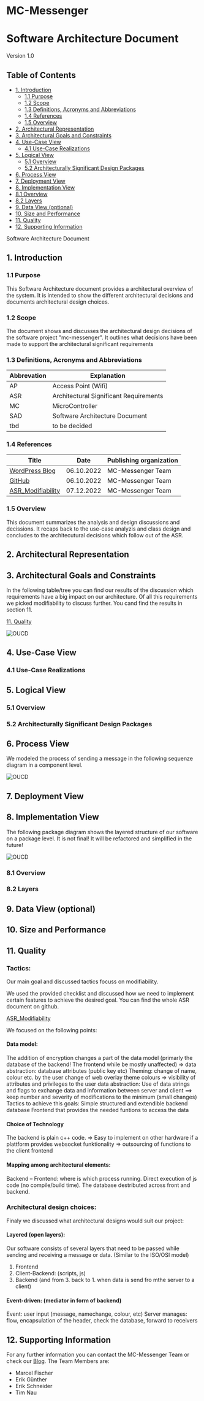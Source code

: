 # MC-Messenger

# Software Architecture Document

Version 1.0

## Table of Contents

- [1. Introduction](#1-introduction)         
    - [1.1 Purpose](#11-purpose)     
    - [1.2 Scope](#12-scope)     
    - [1.3 Definitions, Acronyms and Abbreviations](#13-definitions-acronyms-and-abbreviations)     
    - [1.4 References](#14-references)     
    - [1.5 Overview](#15-overview)     
- [2. Architectural Representation](#2-architectural-representation)
- [3. Architectural Goals and Constraints](#3-architectural-goals-and-constraints)   
- [4. Use-Case View](#4-use-case-view)
    - [4.1 Use-Case Realizations](#41-use-case-realizations)     
- [5. Logical View](#5-logical-view)
    - [5.1 Overview](#51-overview)     
    - [5.2 Architecturally Significant Design Packages](#52-architecturally-significant-design-packages)     
- [6. Process View](#6-process-view)
- [7. Deployment View](#7-deployment-view)
- [8. Implementation View](#8-implementation-view)
- [8.1 Overview](#81-overview)     
- [8.2 Layers](#82-layers)     
- [9. Data View (optional)](#9-data-view-(optional))     
- [10. Size and Performance](#10-size-and-performance)               
- [11. Quality](#11-quality)               
- [12. Supporting Information](#12-supporting-information)
  
Software Architecture Document

## 1. Introduction

### 1.1 Purpose

This Software Architecture document provides a architectural overview of the system. It is intended to show the different architectural decisions and documents architectural design choices.


### 1.2 Scope

The document shows and discusses the architectural design decisions of the software project "mc-messenger". It outlines what decisions have been made to support the architectural significant requirements 

### 1.3 Definitions, Acronyms and Abbreviations

| Abbrevation | Explanation                            |
| ----------- | -------------------------------------- |
| AP          | Access Point (Wifi)                    |
| ASR         | Architectural Significant Requirements |
| MC          | MicroController                        |
| SAD         | Software Architecture Document         |
| tbd         | to be decided                          |


### 1.4 References

| Title                                                              | Date       | Publishing organization   |
| -------------------------------------------------------------------|:----------:| ------------------------- |
| [WordPress Blog](https://semcmessenger.wordpress.com)              | 06.10.2022 | MC-Messenger Team         | 
| [GitHub](https://github.com/Scherrik/se_mcm)                       | 06.10.2022 | MC-Messenger Team         |
| [ASR_Modifiability](./ArchitectureSignificantRequirements/Architecture-Design-and-Tactics.md) | 07.12.2022 | MC-Messenger Team |

### 1.5 Overview

This document summarizes the analysis and design discussions and decissions. It recaps back to the use-case analyzis and class design and concludes to the architecutural decisions which follow out of the ASR. 

## 2. Architectural Representation

<!--
This section describes what software architecture is for the current system, and how it is represented. Of the **Use-Case**, **Logical**, **Process**, **Deployment**, and **Implementation Views**, it enumerates the views that are necessary, and for each view, explains what types of model elements it contains.
-->

## 3. Architectural Goals and Constraints

<!-- 
This section describes the software requirements and objectives that have some significant impact on the architecture, for example, safety, security, privacy, use of an off-the-shelf product, portability, distribution, and reuse. It also captures the special constraints that may apply: design and implementation strategy, development tools, team structure, schedule, legacy code, and so on.
-->

In the following table/tree you can find our results of the discussion which requirements have a big impact on our architecture. Of all this requirements we picked modifiability to discuss further. You cand find the results in section 11.

[11. Quality](#11-quality)   

![OUCD](./ArchitectureSignificantRequirements/Utility_Tree_mcm.png)

## 4. Use-Case View

<!--
This section lists use cases or scenarios from the use-case model if they represent some significant, central functionality of the final system, or if they have a large architectural coverage - they exercise many architectural elements, or if they stress or illustrate a specific, delicate point of the architecture.
-->

### 4.1 Use-Case Realizations

<!--
This section illustrates how the software actually works by giving a few selected use-case (or scenario) realizations, and explains how the various design model elements contribute to their functionality.
-->

## 5. Logical View

<!--
This section describes the architecturally significant parts of the design model, such as its decomposition into subsystems and packages. And for each significant package, its decomposition into classes and class utilities. You should introduce architecturally significant classes and describe their responsibilities, as well as a few very important relationships, operations, and attributes.
-->

### 5.1 Overview

<!--
This subsection describes the overall decomposition of the design model in terms of its package hierarchy and layers.
-->

### 5.2 Architecturally Significant Design Packages

<!--
For each significant package, include a subsection with its name, its brief description, and a diagram with all significant classes and packages contained within the package.

For each significant class in the package, include its name, brief description, and, optionally a description of some of its major responsibilities, operations and attributes.
-->

## 6. Process View

<!--
This section describes the system's decomposition into lightweight processes (single threads of control) and heavyweight processes (groupings of lightweight processes). Organize the section by groups of processes that communicate or interact. Describe the main modes of communication between processes, such as message passing, interrupts, and rendezvous.
-->

We modeled the process of sending a message in the following sequenze diagram in a component level. 

![OUCD](./SequenceDiagrams/Component_Sequence_Diagram.png)


## 7. Deployment View

<!--
This section describes one or more physical network (hardware) configurations on which the software is deployed and run. It is a view of the Deployment Model. At a minimum for each configuration it should indicate the physical nodes (computers, CPUs) that execute the software, and their interconnections (bus, LAN, point-to-point, and so on.) Also include a mapping of the processes of the **Process View** onto the physical nodes.
-->

## 8. Implementation View

<!--
This section describes the overall structure of the implementation model, the decomposition of the software into layers and subsystems in the implementation model, and any architecturally significant components.
-->

The following package diagram shows the layered structure of our software on a package level. It is not final! It will be refactored and simplified in the future!

![OUCD](./PackageDiagrams/Layer_Structure_Package_Diagram_OLD.png)

### 8.1 Overview

<!--
This subsection names and defines the various layers and their contents, the rules that govern the inclusion to a given layer, and the boundaries between layers. Include a component diagram that shows the relations between layers.
-->

### 8.2 Layers

<!--
For each layer, include a subsection with its name, an enumeration of the subsystems located in the layer, and a component diagram.
-->

## 9. Data View (optional)

<!--
A description of the persistent data storage perspective of the system. This section is optional if there is little or no persistent data, or the translation between the Design Model and the Data Model is trivial.
-->

## 10. Size and Performance

<!--
A description of the major dimensioning characteristics of the software that impact the architecture, as well as the target performance constraints.
-->

## 11. Quality

<!--
A description of how the software architecture contributes to all capabilities (other than functionality) of the system: extensibility, reliability, portability, and so on. If these characteristics have special significance, for example safety, security or privacy implications, they should be clearly delineated.
-->
### Tactics:

Our main goal and discussed tactics focuss on modifiability. 

We used the provided checklist and discussed how we need to implement certain features to achieve the desired goal. You can find the whole ASR document on github.

[ASR_Modifiability](./ArchitectureSignificantRequirements/Architecture-Design-and-Tactics.md)

We focused on the following points:

#### Data model:
The addition of encryption changes a part of the data model (primarly the database of the backend! The frontend while be mostly unaffected)
=> data abstraction: database attributes (public key etc)
Theming:
change of name, colour etc. by the user
change of web overlay theme colours
=> visibility of attributes and privileges to the user
data abstraction: Use of data strings and flags to exchange data and information between server and client
==> keep number and severity of modifications to the minimum (small changes)
Tactics to achieve this goals:
Simple structured and extendible backend database
Frontend that provides the needed funtions to access the data

#### Choice of Technology
The backend is plain c++ code.
=> Easy to implement on other hardware if a plattform provides websocket funktionality
=> outsourcing of functions to the client frontend

#### Mapping among architectural elements:
Backend – Frontend: where is which process running. Direct execution of js code (no compile/build time).
The database destributed across front and backend.

### Architectural design choices:
Finaly we discussed what architectural designs would suit our project:

#### Layered (open layers):
Our software consists of several layers that need to be passed while sending and receiving a message or data. (Similar to the ISO/OSI model)
1. Frontend
2. Client-Backend: (scripts, js)
3. Backend
(and from 3. back to 1. when data is send fro mthe server to a client)

#### Event-driven: (mediator in form of backend)
Event: user input (message, namechange, colour, etc)
Server manages: flow, encapsulation of the header, check the database, forward to receivers


## 12. Supporting Information
For any further information you can contact the MC-Messenger Team or check our [Blog](https://semcmessenger.wordpress.com). 
The Team Members are:
- Marcel Fischer
- Erik Günther
- Erik Schneider
- Tim Nau
